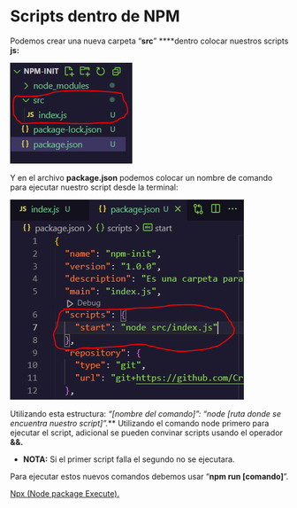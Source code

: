 # Scripts dentro de NPM

Podemos crear una nueva carpeta “**src**” ****dentro colocar nuestros scripts **js:**

![Untitled](Scripts%20dentro%20de%20NPM%20cd5d8359599348ed90448d7f9fbab851/Untitled.png)

Y en el archivo **package.json** podemos colocar un nombre de comando para ejecutar nuestro script desde la terminal:

![Untitled](Scripts%20dentro%20de%20NPM%20cd5d8359599348ed90448d7f9fbab851/Untitled%201.png)

Utilizando esta estructura: ***“*[nombre del comando]*”: “*node [ruta donde se encuentra nuestro script]*”.*** Utilizando el comando node primero para ejecutar el script, adicional se pueden convinar scripts usando el operador **&&.**

- **NOTA:** Si el primer script falla el segundo no se ejecutara.

Para ejecutar estos nuevos comandos debemos usar “**npm run [comando]**”.

[Npx (Node package Execute).](Scripts%20dentro%20de%20NPM%20cd5d8359599348ed90448d7f9fbab851/Npx%20(Node%20package%20Execute)%20bc58207e42874816b4ad658fec9c1eae.md)